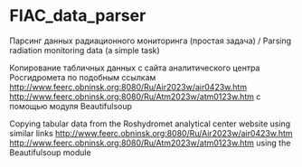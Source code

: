 # FIAC_data_parser
Парсинг данных радиационного мониторинга (простая задача) / Parsing radiation monitoring data (a simple task)


Копирование табличных данных с сайта  аналитического центра Росгидромета по подобным ссылкам http://www.feerc.obninsk.org:8080/Ru/Air2023w/air0423w.htm 
http://www.feerc.obninsk.org:8080/Ru/Atm2023w/atm0123w.htm с помощью модуля Beautifulsoup

Copying tabular data from the Roshydromet analytical center website using similar links http://www.feerc.obninsk.org:8080/Ru/Air2023w/air0423w.htm 
http://www.feerc.obninsk.org:8080/Ru/Atm2023w/atm0123w.htm using the Beautifulsoup module
